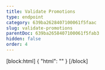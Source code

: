 ```yaml
---
title: Validate Promotions
type: endpoint
category: 639ba2628407100061f5faac
slug: validate-promotions
parentDoc: 639ba2658407100061f5fab3
hidden: false
order: 4
---
```

[block:html]
{
  "html": "<style>\n.LanguagePicker-divider { \n  display: none; }\n</style>"
}
[/block]